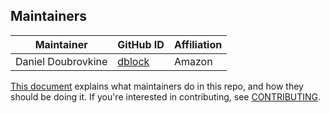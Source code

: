 ## Maintainers

| Maintainer             | GitHub ID                                         | Affiliation |
|------------------------|---------------------------------------------------|-------------|
| Daniel Doubrovkine     | [dblock](https://github.com/dblock)               | Amazon      |

[This document](https://github.com/opensearch-project/.github/blob/main/MAINTAINERS.md) explains what maintainers do in this repo, and how they should be doing it. If you're interested in contributing, see [CONTRIBUTING](CONTRIBUTING.md).